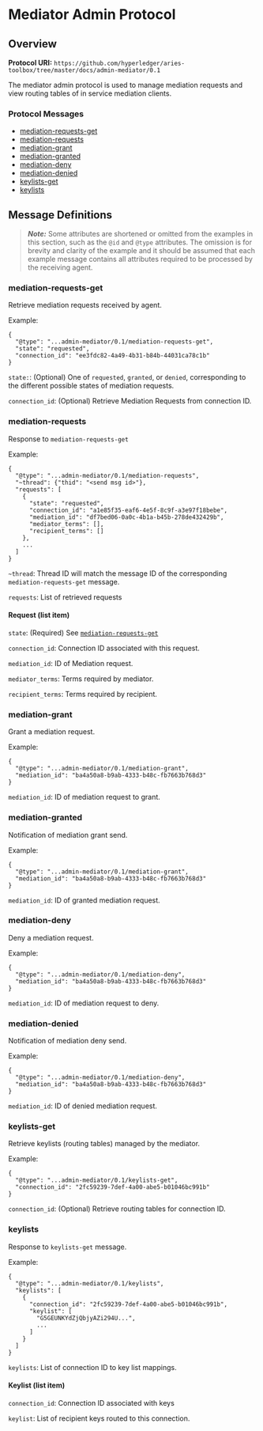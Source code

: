 Mediator Admin Protocol
=======================

## Overview

**Protocol URI:** `https://github.com/hyperledger/aries-toolbox/tree/master/docs/admin-mediator/0.1`

The mediator admin protocol is used to manage mediation requests and view
routing tables of in service mediation clients.

### Protocol Messages
- [mediation-requests-get](#mediation-requests-get)
- [mediation-requests](#mediation-requests)
- [mediation-grant](#mediation-grant)
- [mediation-granted](#mediation-granted)
- [mediation-deny](#mediation-deny)
- [mediation-denied](#mediation-denied)
- [keylists-get](#keylists-get)
- [keylists](#keylists)

## Message Definitions

> _**Note:**_ Some attributes are shortened or omitted from the examples in this
> section, such as the `@id` and `@type` attributes. The omission is for brevity
> and clarity of the example and it should be assumed that each example message
> contains all attributes required to be processed by the receiving agent.

### mediation-requests-get
Retrieve mediation requests received by agent.

Example:
```jsonc
{
  "@type": "...admin-mediator/0.1/mediation-requests-get",
  "state": "requested",
  "connection_id": "ee3fdc82-4a49-4b31-b84b-44031ca78c1b"
}
```

`state:`: (Optional) One of `requested`, `granted`, or `denied`, corresponding to the
different possible states of mediation requests.

`connection_id`: (Optional) Retrieve Mediation Requests from connection ID.

### mediation-requests
Response to `mediation-requests-get`

Example:
```jsonc
{
  "@type": "...admin-mediator/0.1/mediation-requests",
  "~thread": {"thid": "<send msg id>"},
  "requests": [
    {
      "state": "requested",
      "connection_id": "a1e85f35-eaf6-4e5f-8c9f-a3e97f18bebe",
      "mediation_id": "df7bed06-0a0c-4b1a-b45b-278de432429b",
      "mediator_terms": [],
      "recipient_terms": []
    },
    ...
  ]
}
```

`~thread`: Thread ID will match the message ID of the corresponding
`mediation-requests-get` message.

`requests`: List of retrieved requests

#### Request (list item)

`state`: (Required) See [`mediation-requests-get`](#mediation-requests-get)

`connection_id`: Connection ID associated with this request.

`mediation_id`: ID of Mediation request.

`mediator_terms`: Terms required by mediator.

`recipient_terms`: Terms required by recipient.

### mediation-grant
Grant a mediation request.

Example:
```jsonc
{
  "@type": "...admin-mediator/0.1/mediation-grant",
  "mediation_id": "ba4a50a8-b9ab-4333-b48c-fb7663b768d3"
}
```

`mediation_id`: ID of mediation request to grant.

### mediation-granted
Notification of mediation grant send.

Example:
```jsonc
{
  "@type": "...admin-mediator/0.1/mediation-grant",
  "mediation_id": "ba4a50a8-b9ab-4333-b48c-fb7663b768d3"
}
```

`mediation_id`: ID of granted mediation request.

### mediation-deny
Deny a mediation request.

Example:
```jsonc
{
  "@type": "...admin-mediator/0.1/mediation-deny",
  "mediation_id": "ba4a50a8-b9ab-4333-b48c-fb7663b768d3"
}
```

`mediation_id`: ID of mediation request to deny.

### mediation-denied
Notification of mediation deny send.

Example:
```jsonc
{
  "@type": "...admin-mediator/0.1/mediation-deny",
  "mediation_id": "ba4a50a8-b9ab-4333-b48c-fb7663b768d3"
}
```

`mediation_id`: ID of denied mediation request.

### keylists-get
Retrieve keylists (routing tables) managed by the mediator.

Example:
```jsonc
{
  "@type": "...admin-mediator/0.1/keylists-get",
  "connection_id": "2fc59239-7def-4a00-abe5-b01046bc991b"
}
```

`connection_id`: (Optional) Retrieve routing tables for connection ID.

### keylists
Response to `keylists-get` message.

Example:
```jsonc
{
  "@type": "...admin-mediator/0.1/keylists",
  "keylists": [
    {
      "connection_id": "2fc59239-7def-4a00-abe5-b01046bc991b",
      "keylist": [
        "G5GEUNKYdZjQbjyAZi294U...",
        ...
      ]
    }
  ]
}
```

`keylists`: List of connection ID to key list mappings.

#### Keylist (list item)

`connection_id`: Connection ID associated with keys

`keylist`: List of recipient keys routed to this connection.
